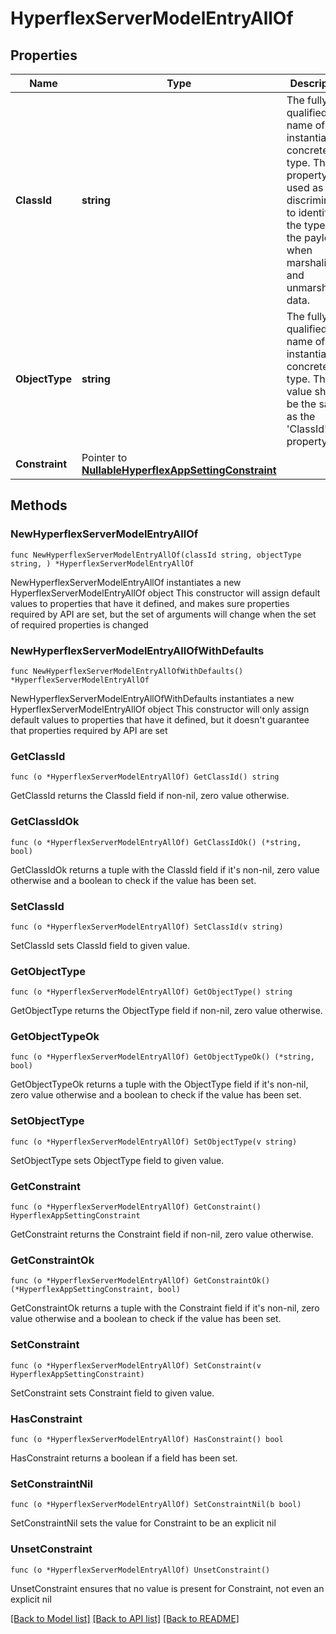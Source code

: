 # HyperflexServerModelEntryAllOf

## Properties

Name | Type | Description | Notes
------------ | ------------- | ------------- | -------------
**ClassId** | **string** | The fully-qualified name of the instantiated, concrete type. This property is used as a discriminator to identify the type of the payload when marshaling and unmarshaling data. | [default to "hyperflex.ServerModelEntry"]
**ObjectType** | **string** | The fully-qualified name of the instantiated, concrete type. The value should be the same as the &#39;ClassId&#39; property. | [default to "hyperflex.ServerModelEntry"]
**Constraint** | Pointer to [**NullableHyperflexAppSettingConstraint**](HyperflexAppSettingConstraint.md) |  | [optional] 

## Methods

### NewHyperflexServerModelEntryAllOf

`func NewHyperflexServerModelEntryAllOf(classId string, objectType string, ) *HyperflexServerModelEntryAllOf`

NewHyperflexServerModelEntryAllOf instantiates a new HyperflexServerModelEntryAllOf object
This constructor will assign default values to properties that have it defined,
and makes sure properties required by API are set, but the set of arguments
will change when the set of required properties is changed

### NewHyperflexServerModelEntryAllOfWithDefaults

`func NewHyperflexServerModelEntryAllOfWithDefaults() *HyperflexServerModelEntryAllOf`

NewHyperflexServerModelEntryAllOfWithDefaults instantiates a new HyperflexServerModelEntryAllOf object
This constructor will only assign default values to properties that have it defined,
but it doesn't guarantee that properties required by API are set

### GetClassId

`func (o *HyperflexServerModelEntryAllOf) GetClassId() string`

GetClassId returns the ClassId field if non-nil, zero value otherwise.

### GetClassIdOk

`func (o *HyperflexServerModelEntryAllOf) GetClassIdOk() (*string, bool)`

GetClassIdOk returns a tuple with the ClassId field if it's non-nil, zero value otherwise
and a boolean to check if the value has been set.

### SetClassId

`func (o *HyperflexServerModelEntryAllOf) SetClassId(v string)`

SetClassId sets ClassId field to given value.


### GetObjectType

`func (o *HyperflexServerModelEntryAllOf) GetObjectType() string`

GetObjectType returns the ObjectType field if non-nil, zero value otherwise.

### GetObjectTypeOk

`func (o *HyperflexServerModelEntryAllOf) GetObjectTypeOk() (*string, bool)`

GetObjectTypeOk returns a tuple with the ObjectType field if it's non-nil, zero value otherwise
and a boolean to check if the value has been set.

### SetObjectType

`func (o *HyperflexServerModelEntryAllOf) SetObjectType(v string)`

SetObjectType sets ObjectType field to given value.


### GetConstraint

`func (o *HyperflexServerModelEntryAllOf) GetConstraint() HyperflexAppSettingConstraint`

GetConstraint returns the Constraint field if non-nil, zero value otherwise.

### GetConstraintOk

`func (o *HyperflexServerModelEntryAllOf) GetConstraintOk() (*HyperflexAppSettingConstraint, bool)`

GetConstraintOk returns a tuple with the Constraint field if it's non-nil, zero value otherwise
and a boolean to check if the value has been set.

### SetConstraint

`func (o *HyperflexServerModelEntryAllOf) SetConstraint(v HyperflexAppSettingConstraint)`

SetConstraint sets Constraint field to given value.

### HasConstraint

`func (o *HyperflexServerModelEntryAllOf) HasConstraint() bool`

HasConstraint returns a boolean if a field has been set.

### SetConstraintNil

`func (o *HyperflexServerModelEntryAllOf) SetConstraintNil(b bool)`

 SetConstraintNil sets the value for Constraint to be an explicit nil

### UnsetConstraint
`func (o *HyperflexServerModelEntryAllOf) UnsetConstraint()`

UnsetConstraint ensures that no value is present for Constraint, not even an explicit nil

[[Back to Model list]](../README.md#documentation-for-models) [[Back to API list]](../README.md#documentation-for-api-endpoints) [[Back to README]](../README.md)


